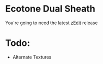 # Ecotone Dual Sheath

You're going to need the latest [zEdit](https://github.com/z-edit/zedit) release

# Todo:
- Alternate Textures